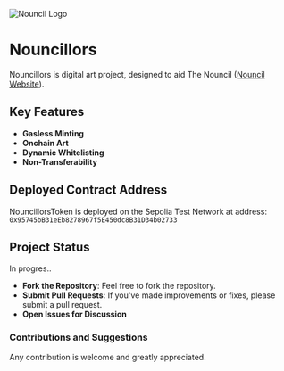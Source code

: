 

![Nouncil Logo](https://github.com/curelycue/nouncillors-contracts/assets/22319741/13c335b7-47a2-4b9a-9fa3-a5dabbc08cc6)

# Nouncillors

Nouncillors is digital art project, designed to aid The Nouncil ([Nouncil Website](https://nouncil.wtf/)).

## Key Features

- **Gasless Minting**
- **Onchain Art**
- **Dynamic Whitelisting**
- **Non-Transferability**

## Deployed Contract Address

NouncillorsToken is deployed on the Sepolia Test Network at address: 
`0x95745bB31eEb8278967f5E450dc8B31D34b02733`

## Project Status

In progres..

- **Fork the Repository**: Feel free to fork the repository.
- **Submit Pull Requests**: If you've made improvements or fixes, please submit a pull request.
- **Open Issues for Discussion**

### Contributions and Suggestions

Any contribution is welcome and greatly appreciated.

